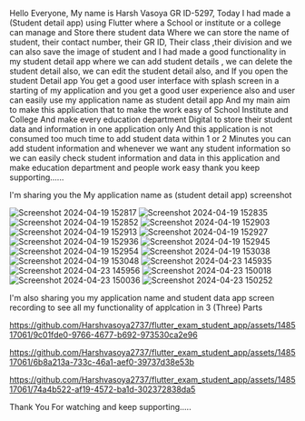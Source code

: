 Hello Everyone, My name is Harsh Vasoya GR ID-5297, Today I had made a (Student detail app) using Flutter where a School or institute or a college can manage and Store there student data Where we can store the name of student, their contact number, their GR ID, Their class ,their division and we can also save the image of student and I had made a good functionality in my student detail app where we can add student details , we can delete the student detail also, we can edit the student detail also, and If you open the student Detail app You get a good user interface with splash screen in a starting of my application and you get a good user experience also and user can easily use my application name as student detail app And my main aim to make this application that to make the work easy of School Institute and College And make every education department Digital to store their student data and information in one application only And this application is not consumed too much time to add student data within 1 or 2 Minutes you can add student information and whenever we want any student information so we can easily check student information and data in this application and make education department and people work easy thank you keep supporting......

I'm sharing you the My application name as (student detail app) screenshot

![Screenshot 2024-04-19 152817](https://github.com/Harshvasoya2737/flutter_exam_student_app/assets/148517061/b866023f-ec9f-4d8f-8da3-96d6d4740d33)
![Screenshot 2024-04-19 152835](https://github.com/Harshvasoya2737/flutter_exam_student_app/assets/148517061/52535d10-d2dd-4026-ac89-09cca4acc62c)
![Screenshot 2024-04-19 152852](https://github.com/Harshvasoya2737/flutter_exam_student_app/assets/148517061/a3de2cf8-1c7c-4a56-9588-b12ad130f3bd)
![Screenshot 2024-04-19 152903](https://github.com/Harshvasoya2737/flutter_exam_student_app/assets/148517061/321c283f-01f9-4942-b4e5-1ea08fd6a468)
![Screenshot 2024-04-19 152913](https://github.com/Harshvasoya2737/flutter_exam_student_app/assets/148517061/b3684113-d474-46c9-a813-4833f62c5eb2)
![Screenshot 2024-04-19 152927](https://github.com/Harshvasoya2737/flutter_exam_student_app/assets/148517061/bbd15c97-d0e6-430e-becb-f03b4d4af405)
![Screenshot 2024-04-19 152936](https://github.com/Harshvasoya2737/flutter_exam_student_app/assets/148517061/d2ce0af4-f9f9-4560-a6c7-9abd8de6e67c)
![Screenshot 2024-04-19 152945](https://github.com/Harshvasoya2737/flutter_exam_student_app/assets/148517061/446df7a4-7b01-40cd-8b04-0a3dc15cda5b)
![Screenshot 2024-04-19 152954](https://github.com/Harshvasoya2737/flutter_exam_student_app/assets/148517061/1e70f668-ca09-4458-9f10-aa455a34ce47)
![Screenshot 2024-04-19 153038](https://github.com/Harshvasoya2737/flutter_exam_student_app/assets/148517061/22c3ca03-546e-4dd0-8d37-f94e18249e98)
![Screenshot 2024-04-19 153048](https://github.com/Harshvasoya2737/flutter_exam_student_app/assets/148517061/baaa4872-1ef3-41b1-9d65-ab917f265719)
![Screenshot 2024-04-23 145935](https://github.com/Harshvasoya2737/flutter_exam_student_app/assets/148517061/e3193fd0-377e-487b-89da-98f7e3f5a528)
![Screenshot 2024-04-23 145956](https://github.com/Harshvasoya2737/flutter_exam_student_app/assets/148517061/b783ef95-b592-4abc-92d0-d4ea35a77c10)
![Screenshot 2024-04-23 150018](https://github.com/Harshvasoya2737/flutter_exam_student_app/assets/148517061/7b0b1e81-c3be-4f7c-851e-489ee3c9c6de)
![Screenshot 2024-04-23 150036](https://github.com/Harshvasoya2737/flutter_exam_student_app/assets/148517061/8ff4be43-af61-4d74-a2ee-e14844b9aa8e)
![Screenshot 2024-04-23 150252](https://github.com/Harshvasoya2737/flutter_exam_student_app/assets/148517061/dfb7ac50-37a5-4224-9d6e-9276370db2a9)




I'm also sharing you my application name and student data app screen recording to see all my functionality of applcation in 3 (Three) Parts 


https://github.com/Harshvasoya2737/flutter_exam_student_app/assets/148517061/9c01fde0-9766-4677-b692-973530ca2e96


https://github.com/Harshvasoya2737/flutter_exam_student_app/assets/148517061/6b8a213a-733c-46a1-aef0-39737d38e53b


https://github.com/Harshvasoya2737/flutter_exam_student_app/assets/148517061/74a4b522-af19-4572-ba1d-302372838da5

Thank You For watching and keep supporting.....


